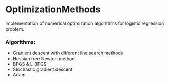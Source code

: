 # OptimizationMethods
Implementation of numerical optimization algorithms for logistic regression problem.
### Algorithms:
* Gradient descent with different line search methods
* Hessian free Newton method
* BFGS & L-BFGS
* Stochastic gradient descent 
* Adam
